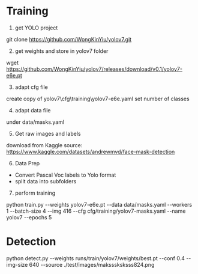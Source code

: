 # Training

1. get YOLO project

git clone https://github.com/WongKinYiu/yolov7.git

2. get weights and store in yolov7 folder

wget https://github.com/WongKinYiu/yolov7/releases/download/v0.1/yolov7-e6e.pt

3. adapt cfg file

create copy of yolov7\cfg\training\yolov7-e6e.yaml
set number of classes

4. adapt data file

under data/masks.yaml

5. Get raw images and labels

download from Kaggle
source: https://www.kaggle.com/datasets/andrewmvd/face-mask-detection

6. Data Prep 

- Convert Pascal Voc labels to Yolo format
- split data into subfolders

7. perform training

python train.py --weights yolov7-e6e.pt --data data/masks.yaml --workers 1 --batch-size 4 --img 416 --cfg cfg/training/yolov7-masks.yaml --name yolov7 --epochs 5

# Detection

python detect.py --weights runs/train/yolov7/weights/best.pt 	--conf 0.4 --img-size 640 --source ./test/images/maksssksksss824.png